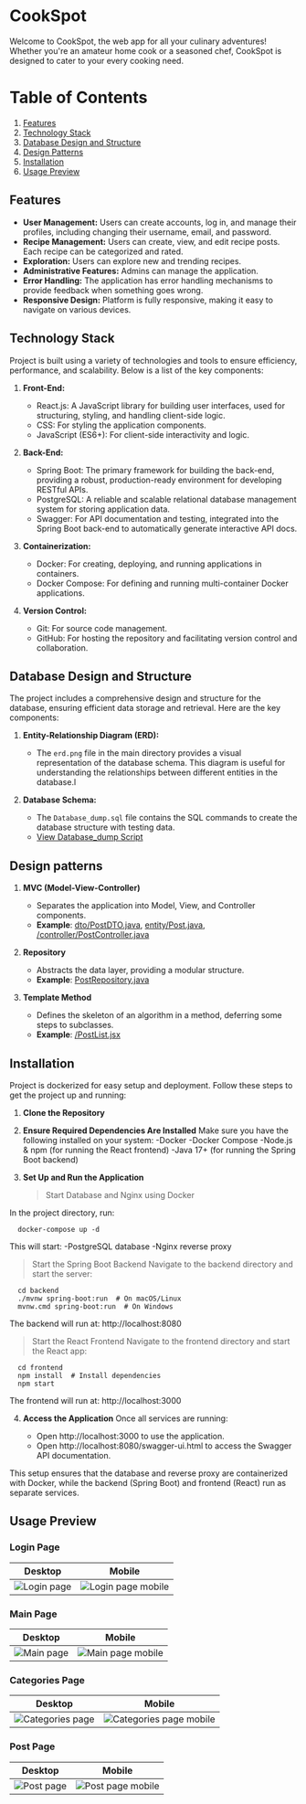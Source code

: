 # CookSpot

Welcome to CookSpot, the web app for all your culinary adventures! Whether you're an amateur home cook or a seasoned chef, CookSpot is designed to cater to your every cooking need.

# Table of Contents

1. [Features](#features)
2. [Technology Stack](#technology-stack)
3. [Database Design and Structure](#database-design-and-structure)
4. [Design Patterns](#design-patterns)
5. [Installation](#installation)
6. [Usage Preview](#usage-preview)


## Features

- **User Management:** Users can create accounts, log in, and manage their profiles, including changing their username, email, and password.
- **Recipe Management:** Users can create, view, and edit recipe posts. Each recipe can be categorized and rated.
- **Exploration:** Users can explore new and trending recipes.
- **Administrative Features:** Admins can manage the application.
- **Error Handling:** The application has error handling mechanisms to provide feedback when something goes wrong.
- **Responsive Design:** Platform is fully responsive, making it easy to navigate on various devices.


## Technology Stack

Project is built using a variety of technologies and tools to ensure efficiency, performance, and scalability. Below is a list of the key components:

1. **Front-End:**
   - React.js: A JavaScript library for building user interfaces, used for structuring, styling, and handling client-side logic.
   - CSS: For styling the application components.
   - JavaScript (ES6+): For client-side interactivity and logic.

2. **Back-End:**
   - Spring Boot: The primary framework for building the back-end, providing a robust, production-ready environment for developing RESTful APIs.
   - PostgreSQL: A reliable and scalable relational database management system for storing application data.
   - Swagger: For API documentation and testing, integrated into the Spring Boot back-end to automatically generate interactive API docs.

3. **Containerization:**
   - Docker: For creating, deploying, and running applications in containers.
   - Docker Compose: For defining and running multi-container Docker applications.

4. **Version Control:**
   - Git: For source code management.
   - GitHub: For hosting the repository and facilitating version control and collaboration.


## Database Design and Structure

The project includes a comprehensive design and structure for the database, ensuring efficient data storage and retrieval. Here are the key components:

1. **Entity-Relationship Diagram (ERD):**
   - The `erd.png` file in the main directory provides a visual representation of the database schema. This diagram is useful for understanding the relationships between different entities in the database.l

2. **Database Schema:**
   - The `Database_dump.sql` file contains the SQL commands to create the database structure with testing data.
   - [View Database_dump Script](./sql_dump.sql)
     

## Design patterns

1. **MVC (Model-View-Controller)**
   - Separates the application into Model, View, and Controller components.
   - **Example**: [dto/PostDTO.java](./Backend/src/main/java/com/example/cookspot/dto/PostDTO.java), [entity/Post.java](./Backend/src/main/java/com/example/cookspot/entity/Post.java), [/controller/PostController.java](./Backend/src/main/java/com/example/cookspot/controller/PostController.java)
2. **Repository**
   - Abstracts the data layer, providing a modular structure.
   - **Example**: [PostRepository.java](./Backend/src/main/java/com/example/cookspot/repository/PostRepository.java)

3. **Template Method**
   - Defines the skeleton of an algorithm in a method, deferring some steps to subclasses.
   - **Example**: [/PostList.jsx](./frontend/src/components/PostList.jsx)
   

## Installation

Project is dockerized for easy setup and deployment. Follow these steps to get the project up and running:

1. **Clone the Repository**
2. **Ensure Required Dependencies Are Installed**
Make sure you have the following installed on your system:
    -Docker
    -Docker Compose
    -Node.js & npm (for running the React frontend)
    -Java 17+ (for running the Spring Boot backend)
3. **Set Up and Run the Application**
   
   >Start Database and Nginx using Docker

In the project directory, run:

      docker-compose up -d

This will start:
   -PostgreSQL database
   -Nginx reverse proxy
> Start the Spring Boot Backend
   Navigate to the backend directory and start the server:

      cd backend
      ./mvnw spring-boot:run  # On macOS/Linux
      mvnw.cmd spring-boot:run  # On Windows

The backend will run at: http://localhost:8080

   
> Start the React Frontend
Navigate to the frontend directory and start the React app:

      cd frontend
      npm install  # Install dependencies
      npm start

The frontend will run at: http://localhost:3000
   
4. **Access the Application**
   Once all services are running:

    - Open http://localhost:3000 to use the application.
    - Open http://localhost:8080/swagger-ui.html to access the Swagger API documentation.

This setup ensures that the database and reverse proxy are containerized with Docker, while the backend (Spring Boot) and frontend (React) run as separate services.

## Usage Preview
### Login Page

Desktop | Mobile
:-------------------------:|:-------------------------:
![Login page](screenshots/login2.png)  |  ![Login page mobile](screenshots/login1.png)



### Main Page

Desktop | Mobile
:-------------------------:|:-------------------------:
![Main page](screenshots/mainpage2.png)  |  ![Main page mobile](screenshots/mainpage1.png)



### Categories Page

Desktop | Mobile
:-------------------------:|:-------------------------:
![Categories page](screenshots/categories2.png)  |  ![Categories page mobile](screenshots/categories1.png)




### Post Page

Desktop | Mobile
:-------------------------:|:-------------------------:
![Post page](screenshots/post-page2.png)  |  ![Post page mobile](screenshots/post-page1.png)




